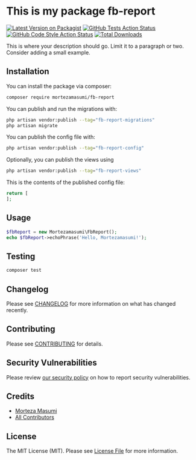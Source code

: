 # This is my package fb-report

[![Latest Version on Packagist](https://img.shields.io/packagist/v/mortezamasumi/fb-report.svg?style=flat-square)](https://packagist.org/packages/mortezamasumi/fb-report)
[![GitHub Tests Action Status](https://img.shields.io/github/actions/workflow/status/mortezamasumi/fb-report/run-tests.yml?branch=main&label=tests&style=flat-square)](https://github.com/mortezamasumi/fb-report/actions?query=workflow%3Arun-tests+branch%3Amain)
[![GitHub Code Style Action Status](https://img.shields.io/github/actions/workflow/status/mortezamasumi/fb-report/fix-php-code-style-issues.yml?branch=main&label=code%20style&style=flat-square)](https://github.com/mortezamasumi/fb-report/actions?query=workflow%3A"Fix+PHP+code+styling"+branch%3Amain)
[![Total Downloads](https://img.shields.io/packagist/dt/mortezamasumi/fb-report.svg?style=flat-square)](https://packagist.org/packages/mortezamasumi/fb-report)



This is where your description should go. Limit it to a paragraph or two. Consider adding a small example.

## Installation

You can install the package via composer:

```bash
composer require mortezamasumi/fb-report
```

You can publish and run the migrations with:

```bash
php artisan vendor:publish --tag="fb-report-migrations"
php artisan migrate
```

You can publish the config file with:

```bash
php artisan vendor:publish --tag="fb-report-config"
```

Optionally, you can publish the views using

```bash
php artisan vendor:publish --tag="fb-report-views"
```

This is the contents of the published config file:

```php
return [
];
```

## Usage

```php
$fbReport = new Mortezamasumi\FbReport();
echo $fbReport->echoPhrase('Hello, Mortezamasumi!');
```

## Testing

```bash
composer test
```

## Changelog

Please see [CHANGELOG](CHANGELOG.md) for more information on what has changed recently.

## Contributing

Please see [CONTRIBUTING](.github/CONTRIBUTING.md) for details.

## Security Vulnerabilities

Please review [our security policy](../../security/policy) on how to report security vulnerabilities.

## Credits

- [Morteza Masumi](https://github.com/mortezamasumi)
- [All Contributors](../../contributors)

## License

The MIT License (MIT). Please see [License File](LICENSE.md) for more information.
